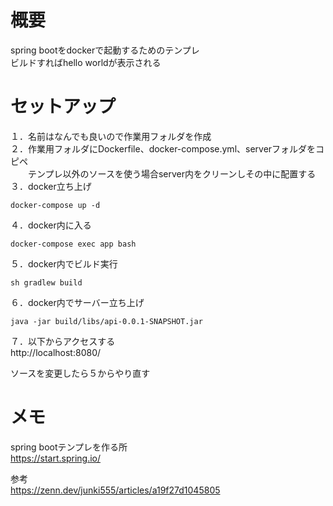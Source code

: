 # 概要
spring bootをdockerで起動するためのテンプレ  
ビルドすればhello worldが表示される  
# セットアップ
１．名前はなんでも良いので作業用フォルダを作成  
２．作業用フォルダにDockerfile、docker-compose.yml、serverフォルダをコピペ  
　　テンプレ以外のソースを使う場合server内をクリーンしその中に配置する  
３．docker立ち上げ
```
docker-compose up -d
```
４．docker内に入る
```
docker-compose exec app bash
```
５．docker内でビルド実行
```
sh gradlew build
```
６．docker内でサーバー立ち上げ
```
java -jar build/libs/api-0.0.1-SNAPSHOT.jar
```
７．以下からアクセスする  
http://localhost:8080/  

ソースを変更したら５からやり直す


# メモ
spring bootテンプレを作る所  
https://start.spring.io/

参考  
https://zenn.dev/junki555/articles/a19f27d1045805